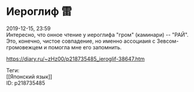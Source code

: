 Иероглиф 雷
===========

   
 2019-12-15, 23:59   
  Интересно, что онное чтение у иероглифа "гром" (каминари) -- "РАЙ". Это, конечно, чистое совпадение, но именно ассоциаия с Зевсом-громовежцем и помогла мне его запомнить.   
    
 <https://diary.ru/~zHz00/p218735485_ieroglif-38647.htm>   
   
 Теги:   
 [[Японский язык]]   
 ID: p218735485